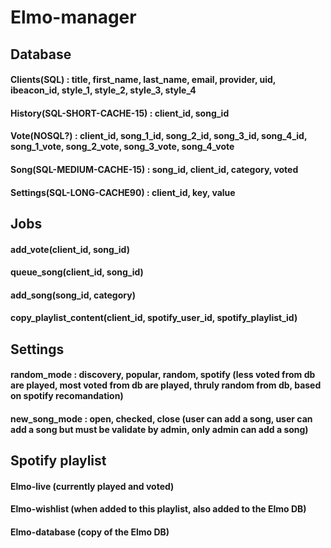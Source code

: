 # Elmo-manager

## Database
#### Clients(SQL) : title, first_name, last_name, email, provider, uid, ibeacon_id, style_1, style_2, style_3, style_4
#### History(SQL-SHORT-CACHE-15) : client_id, song_id
#### Vote(NOSQL?) : client_id, song_1_id, song_2_id, song_3_id, song_4_id, song_1_vote, song_2_vote, song_3_vote, song_4_vote
#### Song(SQL-MEDIUM-CACHE-15) : song_id, client_id, category, voted 
#### Settings(SQL-LONG-CACHE90) : client_id, key, value

## Jobs
#### add_vote(client_id, song_id)
#### queue_song(client_id, song_id)
#### add_song(song_id, category)
#### copy_playlist_content(client_id, spotify_user_id, spotify_playlist_id)

## Settings
#### random_mode : discovery, popular, random, spotify (less voted from db are played, most voted from db are played, thruly random from db, based on spotify recomandation)
#### new_song_mode : open, checked, close (user can add a song, user can add a song but must be validate by admin, only admin can add a song)

## Spotify playlist
#### Elmo-live (currently played and voted)
#### Elmo-wishlist (when added to this playlist, also added to the Elmo DB)
#### Elmo-database (copy of the Elmo DB)
